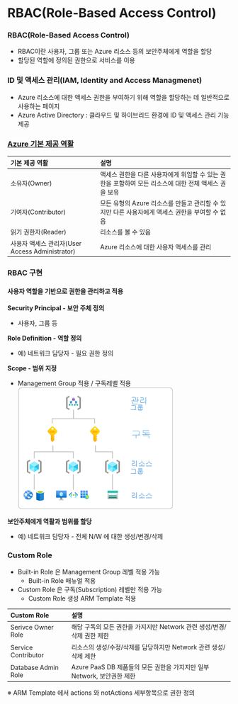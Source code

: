 # RBAC(Role-Based Access Control)  
### RBAC(Role-Based Access Control)
- RBAC이란 사용자, 그룹 또는 Azure 리소스 등의 보안주체에게 역할을 할당  
- 할당된 역할에 정의된 권한으로 서비스를 이용  

### ID 및 액세스 관리(IAM, Identity and Access Managmenet)
- Azure 리소스에 대한 액세스 권한을 부여하기 위해 역할을 할당하는 데 일반적으로 사용하는 페이지
- Azure Active Directory : 클라우드 및 하이브리드 환경에 ID 및 액세스 관리 기능 제공  

### [Azure 기본 제공 역활](https://docs.microsoft.com/ko-kr/azure/role-based-access-control/built-in-roles)  
|기본 제공 역활 | 설명 |  
|:---|:---|
| 소유자(Owner) |액세스 권한을 다른 사용자에게 위임할 수 있는 권한을 포함하여 모든 리소스에 대한 전체 액세스 권을 보유 |  
| 기여자(Contributor) | 모든 유형의 Azure 리소스를 만들고 관리할 수 있지만 다른 사용자에게 액세스 권한을 부여할 수 없음 |  
| 읽기 권한자(Reader) | 리소스를 볼 수 있음 |  
| 사용자 액세스 관리자(User Access Administrator) | Azure 리소스에 대한 사용자 액세스를 관리 |  


### RBAC 구현
#### 사용자 역할을 기반으로 권한을 관리하고 적용
**Security Principal - 보안 주체 정의**
- 사용자, 그룹 등

**Role Definition - 역할 정의**
- 예) 네트워크 담당자 - 필요 권한 정의

**Scope - 범위 지정**
- Management Group 적용 / 구독레벨 적용  
  ![scope-levels.png](./img/scope-levels.png)

**보안주체에게 역활과 범위를 할당**
- 예) 네트워크 담당자 - 전체 N/W 에 대한 생성/변경/삭제

### Custom Role
- Built-in Role 은 Management Group 레벨 적용 가능  
  - Built-in Role 매뉴얼 적용  
- Custom Role 은 구독(Subscription) 레벨만 적용 가능  
  - Custom Role 생성 ARM Template 적용   

| Custom Role | 설명 |  
|:---|:---|  
| Serivce Owner Role | 해당 구독의 모든 권한을 가지지만 Network 관련 생성/변경/삭제 권한 제한 |  
| Service Contributor | 리소스의 생성/수정/삭제를 담당하지만 Network 관련 생성/삭제 제한 |  
| Database Admin Role | Azure PaaS DB 제품들의 모든 권한을 가지지만 일부 Network, 보안권한 제한 |  

※ ARM Template 에서 actions 와 notActions 세부항목으로 권한 정의


